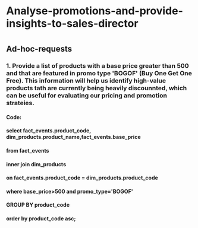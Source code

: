 # Analyse-promotions-and-provide-insights-to-sales-director
#
## Ad-hoc-requests
### 1. Provide a list of products with a base price greater than 500 and that are featured in promo type 'BOGOF' (Buy One Get One Free). This information will help us identify high-value products tath are currently being heavily discounnted, which can be useful for evaluating our pricing and promotion strateies.
#### Code: 
#### select fact_events.product_code, dim_products.product_name,fact_events.base_price
#### from fact_events
#### inner join dim_products
#### on fact_events.product_code = dim_products.product_code
#### where base_price>500 and promo_type='BOGOF'
#### GROUP BY product_code
#### order by product_code asc;
